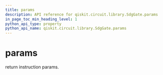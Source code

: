 ```yaml
---
title: params
description: API reference for qiskit.circuit.library.SdgGate.params
in_page_toc_min_heading_level: 1
python_api_type: property
python_api_name: qiskit.circuit.library.SdgGate.params
---
```


# params

return instruction params.

